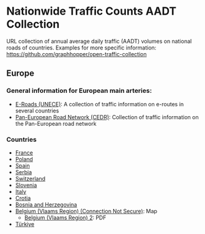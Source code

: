 # Nationwide Traffic Counts AADT Collection
URL collection of annual average daily traffic (AADT) volumes on national roads of countries. Examples for more specific information: https://github.com/graphhopper/open-traffic-collection

## Europe

### General information for European main arteries:
 * [E-Roads (UNECE)](https://unece.org/transport/transport-statistics/traffic-census-2020): A collection of traffic information on e-routes in several countries
 * [Pan-European Road Network (CEDR)](https://www.cedr.eu/pan-european-road-network-performance-gis-web-map): Collection of traffic information on the Pan-European road network

### Countries

 * [France](https://www.data.gouv.fr/datasets/trafic-moyen-journalier-annuel-sur-le-reseau-routier-national/)
 * [Poland](https://www.gov.pl/web/gddkia/generalny-pomiar-ruchu-20202021)
 * [Spain](https://www.transportes.gob.es/carreteras/nuestra-red/movilidad/mapas-trafico)
 * [Serbia](https://www.putevi-srbije.rs/index.php/en/traffic-counting)
 * [Switzerland](https://map.geo.admin.ch/#/map?lang=en&center=2632270.81,1194319.42&z=0.442&topic=ech&layers=ch.astra.strassenverkehrszaehlung-uebergeordnet;ch.are.belastung-personenverkehr-strasse_zukunft&bgLayer=ch.swisstopo.swissimage&featureInfo=default)
 * [Slovenia](https://podatki.gov.si/dataset/pldp-karte-prometnih-obremenitev)
 * [Italy](https://www.stradeanas.it/it/le-strade/osservatorio-del-traffico/dati-traffico-medio-giornaliero-annuale)
 * [Crotia](https://hrvatske-ceste.hr/hr/stranice/promet-i-sigurnost/dokumenti/14-brojenje-prometa)
 * [Bosnia and Herzegovina](https://jpcfbih.ba/en/activities/traffic-counting/22)
 * [Belgium (Vlaams Region) (Connection Not Secure)](http://indicatoren.verkeerscentrum.be/vc.indicators.web.gui/indicator/index): Map
   * [Belgium (Vlaams Region) 2](https://www.verkeerscentrum.be/sites/default/files/2023-05/Jaarrapport%20Verkeersindicatoren%202022.pdf): PDF
 * [Türkiye](https://www.kgm.gov.tr/Sayfalar/KGM/SiteTr/Trafik/TrafikveUlasimBilgileri.aspx)
